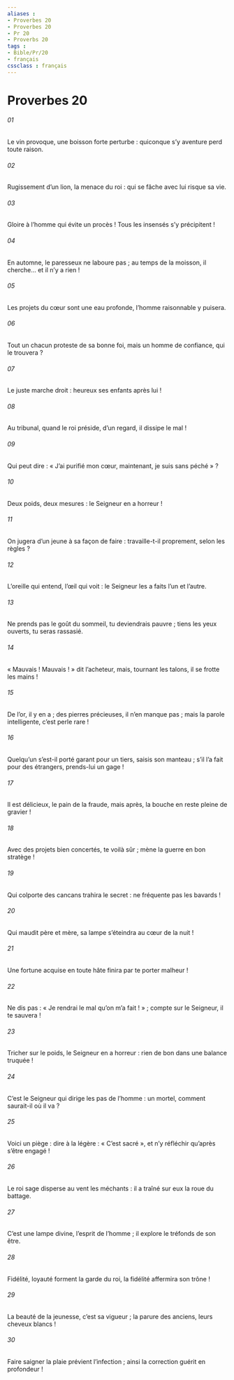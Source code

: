 ```yaml
---
aliases : 
- Proverbes 20
- Proverbes 20
- Pr 20
- Proverbs 20
tags : 
- Bible/Pr/20
- français
cssclass : français
---
```


# Proverbes 20

###### 01
Le vin provoque, une boisson forte perturbe :
quiconque s’y aventure perd toute raison.
###### 02
Rugissement d’un lion, la menace du roi :
qui se fâche avec lui risque sa vie.
###### 03
Gloire à l’homme qui évite un procès !
Tous les insensés s’y précipitent !
###### 04
En automne, le paresseux ne laboure pas ;
au temps de la moisson, il cherche… et il n’y a rien !
###### 05
Les projets du cœur sont une eau profonde,
l’homme raisonnable y puisera.
###### 06
Tout un chacun proteste de sa bonne foi,
mais un homme de confiance, qui le trouvera ?
###### 07
Le juste marche droit :
heureux ses enfants après lui !
###### 08
Au tribunal, quand le roi préside,
d’un regard, il dissipe le mal !
###### 09
Qui peut dire : « J’ai purifié mon cœur,
maintenant, je suis sans péché » ?
###### 10
Deux poids, deux mesures :
le Seigneur en a horreur !
###### 11
On jugera d’un jeune à sa façon de faire :
travaille-t-il proprement, selon les règles ?
###### 12
L’oreille qui entend, l’œil qui voit :
le Seigneur les a faits l’un et l’autre.
###### 13
Ne prends pas le goût du sommeil, tu deviendrais pauvre ;
tiens les yeux ouverts, tu seras rassasié.
###### 14
« Mauvais ! Mauvais ! » dit l’acheteur,
mais, tournant les talons, il se frotte les mains !
###### 15
De l’or, il y en a ; des pierres précieuses, il n’en manque pas ;
mais la parole intelligente, c’est perle rare !
###### 16
Quelqu’un s’est-il porté garant pour un tiers, saisis son manteau ;
s’il l’a fait pour des étrangers, prends-lui un gage !
###### 17
Il est délicieux, le pain de la fraude,
mais après, la bouche en reste pleine de gravier !
###### 18
Avec des projets bien concertés, te voilà sûr ;
mène la guerre en bon stratège !
###### 19
Qui colporte des cancans trahira le secret :
ne fréquente pas les bavards !
###### 20
Qui maudit père et mère,
sa lampe s’éteindra au cœur de la nuit !
###### 21
Une fortune acquise en toute hâte
finira par te porter malheur !
###### 22
Ne dis pas : « Je rendrai le mal qu’on m’a fait ! » ;
compte sur le Seigneur, il te sauvera !
###### 23
Tricher sur le poids, le Seigneur en a horreur :
rien de bon dans une balance truquée !
###### 24
C’est le Seigneur qui dirige les pas de l’homme :
un mortel, comment saurait-il où il va ?
###### 25
Voici un piège : dire à la légère : « C’est sacré »,
et n’y réfléchir qu’après s’être engagé !
###### 26
Le roi sage disperse au vent les méchants :
il a traîné sur eux la roue du battage.
###### 27
C’est une lampe divine, l’esprit de l’homme ;
il explore le tréfonds de son être.
###### 28
Fidélité, loyauté forment la garde du roi,
la fidélité affermira son trône !
###### 29
La beauté de la jeunesse, c’est sa vigueur ;
la parure des anciens, leurs cheveux blancs !
###### 30
Faire saigner la plaie prévient l’infection ;
ainsi la correction guérit en profondeur !
